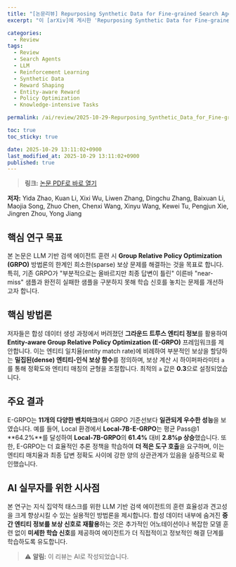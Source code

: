 ```yaml
---
title: "[논문리뷰] Repurposing Synthetic Data for Fine-grained Search Agent Supervision"
excerpt: "이 [arXiv]에 게시한 'Repurposing Synthetic Data for Fine-grained Search Agent Supervision' 논문에 대한 자세한 리뷰입니다."

categories:
  - Review
tags:
  - Review
  - Search Agents
  - LLM
  - Reinforcement Learning
  - Synthetic Data
  - Reward Shaping
  - Entity-aware Reward
  - Policy Optimization
  - Knowledge-intensive Tasks

permalink: /ai/review/2025-10-29-Repurposing_Synthetic_Data_for_Fine-grained_Search_Agent_Supervision/

toc: true
toc_sticky: true

date: 2025-10-29 13:11:02+0900
last_modified_at: 2025-10-29 13:11:02+0900
published: true
---
```

> **링크:** [논문 PDF로 바로 열기](https://arxiv.org/abs/2510.24694)

**저자:** Yida Zhao, Kuan Li, Xixi Wu, Liwen Zhang, Dingchu Zhang, Baixuan Li, Maojia Song, Zhuo Chen, Chenxi Wang, Xinyu Wang, Kewei Tu, Pengjun Xie, Jingren Zhou, Yong Jiang



## 핵심 연구 목표
본 논문은 LLM 기반 검색 에이전트 훈련 시 **Group Relative Policy Optimization (GRPO)** 방법론의 한계인 희소한(sparse) 보상 문제를 해결하는 것을 목표로 합니다. 특히, 기존 GRPO가 "부분적으로는 올바르지만 최종 답변이 틀린" 이른바 "near-miss" 샘플과 완전히 실패한 샘플을 구분하지 못해 학습 신호를 놓치는 문제를 개선하고자 합니다.

## 핵심 방법론
저자들은 합성 데이터 생성 과정에서 버려졌던 **그라운드 트루스 엔티티 정보**를 활용하여 **Entity-aware Group Relative Policy Optimization (E-GRPO)** 프레임워크를 제안합니다. 이는 엔티티 일치율(entity match rate)에 비례하여 부분적인 보상을 할당하는 **밀집된(dense) 엔티티-인식 보상 함수**를 정의하며, 보상 계산 시 하이퍼파라미터 `a`를 통해 정확도와 엔티티 매칭의 균형을 조절합니다. 최적의 `a` 값은 **0.3**으로 설정되었습니다.

## 주요 결과
E-GRPO는 **11개의 다양한 벤치마크**에서 GRPO 기준선보다 **일관되게 우수한 성능**을 보였습니다. 예를 들어, Local 환경에서 **Local-7B-E-GRPO**는 평균 Pass@1 **64.2%**를 달성하여 **Local-7B-GRPO**의 **61.4%** 대비 **2.8%p 상승**했습니다. 또한, E-GRPO는 더 효율적인 추론 정책을 학습하여 **더 적은 도구 호출**을 요구하며, 이는 엔티티 매치율과 최종 답변 정확도 사이에 강한 양의 상관관계가 있음을 실증적으로 확인했습니다.

## AI 실무자를 위한 시사점
본 연구는 지식 집약적 태스크를 위한 LLM 기반 검색 에이전트의 훈련 효율성과 견고성을 크게 향상시킬 수 있는 실용적인 방법론을 제시합니다. 합성 데이터 내부에 숨겨진 **중간 엔티티 정보를 보상 신호로 재활용**하는 것은 추가적인 어노테이션이나 복잡한 모델 훈련 없이 **미세한 학습 신호**를 제공하여 에이전트가 더 직접적이고 정보적인 해결 단계를 학습하도록 유도합니다.

> ⚠️ **알림:** 이 리뷰는 AI로 작성되었습니다.